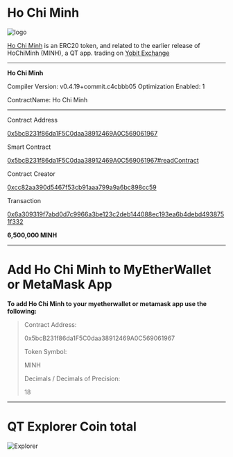 # Ho Chi Minh

![logo](http://explorer.vietminh.info:3001/images/logo.png)

[Ho Chi Minh](https://etherscan.io/token/0x5bcB231f86da1F5C0daa38912469A0C569061967) is an ERC20 token, and related to the earlier release of HoChiMinh (MINH), a QT app. trading on [Yobit Exchange](https://yobit.net/en/trade/MINH/BTC)

-----

**Ho Chi Minh**

Compiler Version: v0.4.19+commit.c4cbbb05 Optimization Enabled: 1

ContractName: Ho Chi Minh

-----

Contract Address

[0x5bcB231f86da1F5C0daa38912469A0C569061967](https://etherscan.io/address/0x5bcB231f86da1F5C0daa38912469A0C569061967)

Smart Contract

[0x5bcB231f86da1F5C0daa38912469A0C569061967#readContract](https://etherscan.io/token/0x5bcB231f86da1F5C0daa38912469A0C569061967#readContract)

Contract Creator

[0xcc82aa390d5467f53cb91aaa799a9a6bc898cc59](https://etherscan.io/address/0xcc82aa390d5467f53cb91aaa799a9a6bc898cc59)

Transaction

[0x6a309319f7abd0d7c9966a3be123c2deb144088ec193ea6b4debd4938751f332](https://etherscan.io/tx/0x6a309319f7abd0d7c9966a3be123c2deb144088ec193ea6b4debd4938751f332)

**6,500,000 MINH**

----

# Add Ho Chi Minh to MyEtherWallet or MetaMask App


**To add Ho Chi Minh to your myetherwallet or metamask app use the following:**


>Contract Address:
>
>0x5bcB231f86da1F5C0daa38912469A0C569061967
>
>Token Symbol:
>
>MINH
>
>Decimals / Decimals of Precision:
>
>18


-----

# QT Explorer Coin total

![Explorer](https://cdn.pbrd.co/images/HbgbTsa.png)


